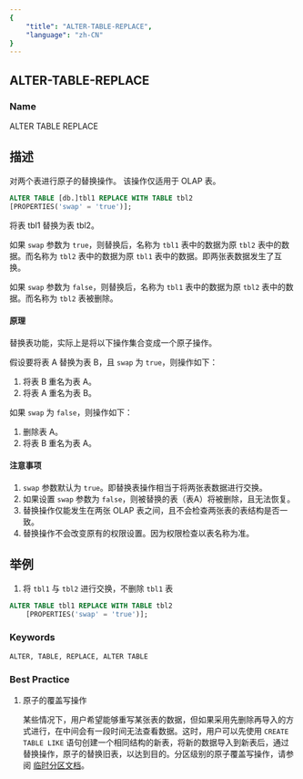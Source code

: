 ```yaml
---
{
    "title": "ALTER-TABLE-REPLACE",
    "language": "zh-CN"
}
---
```


<!-- 
Licensed to the Apache Software Foundation (ASF) under one
or more contributor license agreements.  See the NOTICE file
distributed with this work for additional information
regarding copyright ownership.  The ASF licenses this file
to you under the Apache License, Version 2.0 (the
"License"); you may not use this file except in compliance
with the License.  You may obtain a copy of the License at

  http://www.apache.org/licenses/LICENSE-2.0

Unless required by applicable law or agreed to in writing,
software distributed under the License is distributed on an
"AS IS" BASIS, WITHOUT WARRANTIES OR CONDITIONS OF ANY
KIND, either express or implied.  See the License for the
specific language governing permissions and limitations
under the License.
-->

## ALTER-TABLE-REPLACE

### Name

ALTER TABLE REPLACE

## 描述

对两个表进行原子的替换操作。 该操作仅适用于 OLAP 表。

```sql
ALTER TABLE [db.]tbl1 REPLACE WITH TABLE tbl2
[PROPERTIES('swap' = 'true')];
```

将表 tbl1 替换为表 tbl2。

如果 `swap` 参数为 `true`，则替换后，名称为 `tbl1` 表中的数据为原 `tbl2` 表中的数据。而名称为 `tbl2` 表中的数据为原 `tbl1` 表中的数据。即两张表数据发生了互换。

如果 `swap` 参数为 `false`，则替换后，名称为 `tbl1` 表中的数据为原 `tbl2` 表中的数据。而名称为 `tbl2` 表被删除。

#### 原理

替换表功能，实际上是将以下操作集合变成一个原子操作。

假设要将表 A 替换为表 B，且 `swap` 为 `true`，则操作如下：

1. 将表 B 重名为表 A。
2. 将表 A 重名为表 B。

如果 `swap` 为 `false`，则操作如下：

1. 删除表 A。
2. 将表 B 重名为表 A。

#### 注意事项
1. `swap` 参数默认为 `true`。即替换表操作相当于将两张表数据进行交换。
2. 如果设置 `swap` 参数为 `false`，则被替换的表（表A）将被删除，且无法恢复。
3. 替换操作仅能发生在两张 OLAP 表之间，且不会检查两张表的表结构是否一致。
4. 替换操作不会改变原有的权限设置。因为权限检查以表名称为准。

## 举例

1. 将 `tbl1` 与 `tbl2` 进行交换，不删除 `tbl1` 表

```sql
ALTER TABLE tbl1 REPLACE WITH TABLE tbl2
    [PROPERTIES('swap' = 'true')];
```

### Keywords

```text
ALTER, TABLE, REPLACE, ALTER TABLE
```

### Best Practice
1. 原子的覆盖写操作

   某些情况下，用户希望能够重写某张表的数据，但如果采用先删除再导入的方式进行，在中间会有一段时间无法查看数据。这时，用户可以先使用 `CREATE TABLE LIKE` 语句创建一个相同结构的新表，将新的数据导入到新表后，通过替换操作，原子的替换旧表，以达到目的。分区级别的原子覆盖写操作，请参阅 [临时分区文档](../../../../advanced/partition/table-temp-partition.md)。
